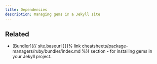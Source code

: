 ```yaml
---
title: Dependencies
description: Managing gems in a Jekyll site
---
```


## Related

- [Bundler]({{ site.baseurl }}{% link cheatsheets/package-managers/ruby/bundler/index.md %}) section - for installing gems in your Jekyll project.

